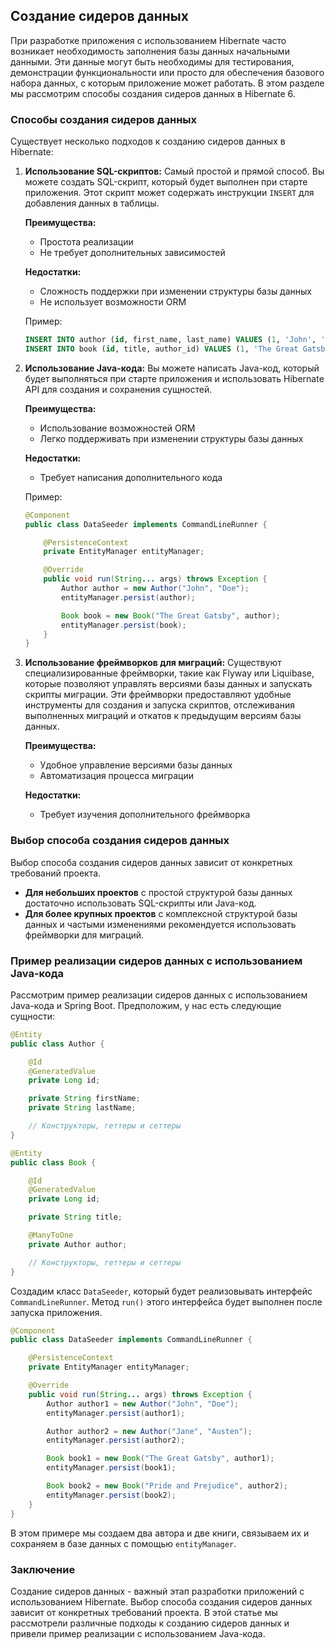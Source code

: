 ## Создание сидеров данных

При разработке приложения с использованием Hibernate часто возникает необходимость заполнения базы данных начальными данными. Эти данные могут быть необходимы для тестирования, демонстрации функциональности или просто для обеспечения базового набора данных, с которым приложение может работать. В этом разделе мы рассмотрим способы создания сидеров данных в Hibernate 6.

### Способы создания сидеров данных

Существует несколько подходов к созданию сидеров данных в Hibernate:

1. **Использование SQL-скриптов:** Самый простой и прямой способ. Вы можете создать SQL-скрипт, который будет выполнен при старте приложения. Этот скрипт может содержать инструкции `INSERT` для добавления данных в таблицы.

    **Преимущества:**
    * Простота реализации
    * Не требует дополнительных зависимостей

    **Недостатки:**
    * Сложность поддержки при изменении структуры базы данных
    * Не использует возможности ORM

    Пример:
    ```sql
    INSERT INTO author (id, first_name, last_name) VALUES (1, 'John', 'Doe');
    INSERT INTO book (id, title, author_id) VALUES (1, 'The Great Gatsby', 1);
    ```

2. **Использование Java-кода:** Вы можете написать Java-код, который будет выполняться при старте приложения и использовать Hibernate API для создания и сохранения сущностей.

    **Преимущества:**
    * Использование возможностей ORM
    * Легко поддерживать при изменении структуры базы данных

    **Недостатки:**
    * Требует написания дополнительного кода

    Пример:
    ```java
    @Component
    public class DataSeeder implements CommandLineRunner {

        @PersistenceContext
        private EntityManager entityManager;

        @Override
        public void run(String... args) throws Exception {
            Author author = new Author("John", "Doe");
            entityManager.persist(author);

            Book book = new Book("The Great Gatsby", author);
            entityManager.persist(book);
        }
    }
    ```

3. **Использование фреймворков для миграций:** Существуют специализированные фреймворки, такие как Flyway или Liquibase, которые позволяют управлять версиями базы данных и запускать скрипты миграции. Эти фреймворки предоставляют удобные инструменты для создания и запуска скриптов, отслеживания выполненных миграций и откатов к предыдущим версиям базы данных.

    **Преимущества:**
    * Удобное управление версиями базы данных
    * Автоматизация процесса миграции

    **Недостатки:**
    * Требует изучения дополнительного фреймворка

### Выбор способа создания сидеров данных

Выбор способа создания сидеров данных зависит от конкретных требований проекта. 

* **Для небольших проектов** с простой структурой базы данных достаточно использовать SQL-скрипты или Java-код. 
* **Для более крупных проектов** с комплексной структурой базы данных и частыми изменениями рекомендуется использовать фреймворки для миграций.

### Пример реализации сидеров данных с использованием Java-кода

Рассмотрим пример реализации сидеров данных с использованием Java-кода и Spring Boot. Предположим, у нас есть следующие сущности:

```java
@Entity
public class Author {

    @Id
    @GeneratedValue
    private Long id;

    private String firstName;
    private String lastName;

    // Конструкторы, геттеры и сеттеры
}
```

```java
@Entity
public class Book {

    @Id
    @GeneratedValue
    private Long id;

    private String title;

    @ManyToOne
    private Author author;

    // Конструкторы, геттеры и сеттеры
}
```

Создадим класс `DataSeeder`, который будет реализовывать интерфейс `CommandLineRunner`. Метод `run()` этого интерфейса будет выполнен после запуска приложения.

```java
@Component
public class DataSeeder implements CommandLineRunner {

    @PersistenceContext
    private EntityManager entityManager;

    @Override
    public void run(String... args) throws Exception {
        Author author1 = new Author("John", "Doe");
        entityManager.persist(author1);

        Author author2 = new Author("Jane", "Austen");
        entityManager.persist(author2);

        Book book1 = new Book("The Great Gatsby", author1);
        entityManager.persist(book1);

        Book book2 = new Book("Pride and Prejudice", author2);
        entityManager.persist(book2);
    }
}
```

В этом примере мы создаем два автора и две книги, связываем их и сохраняем в базе данных с помощью `entityManager`.

### Заключение

Создание сидеров данных - важный этап разработки приложений с использованием Hibernate. Выбор способа создания сидеров данных зависит от конкретных требований проекта. В этой статье мы рассмотрели различные подходы к созданию сидеров данных и привели пример реализации с использованием Java-кода. 
